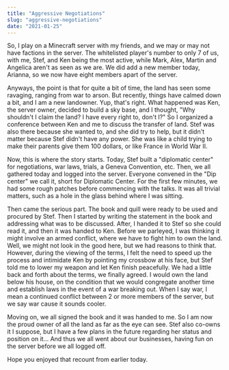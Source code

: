 ```yaml
---
title: "Aggressive Negotiations"
slug: "aggressive-negotiations"
date: "2021-01-25"
---
```


So, I play on a Minecraft server with my friends, and we may or may not have factions in the server. The whitelisted player's number to only 7 of us, with me, Stef, and Ken being the most active, while Mark, Alex, Martin and Angelica aren't as seen as we are. We did add a new member today, Arianna, so we now have eight members apart of the server.

Anyways, the point is that for quite a bit of time, the land has seen some ravaging, ranging from war to arson. But recently, things have calmed down a bit, and I am a new landowner. Yup, that's right. What happened was Ken, the server owner, decided to build a sky base, and I thought, "Why shouldn't I claim the land? I have every right to, don't I?" So I organized a conference between Ken and me to discuss the transfer of land. Stef was also there because she wanted to, and she did try to help, but it didn't matter because Stef didn't have any power. She was like a child trying to make their parents give them 100 dollars, or like France in World War II.  

Now, this is where the story starts. Today, Stef built a "diplomatic center" for negotiations, war laws, trials, a Geneva Convention, etc. Then, we all gathered today and logged into the server. Everyone convened in the "Dip center" we call it, short for Diplomatic Center. For the first few minutes, we had some rough patches before commencing with the talks. It was all trivial matters, such as a hole in the glass behind where I was sitting. 

Then came the serious part. The book and quill were ready to be used and procured by Stef. Then I started by writing the statement in the book and addressing what was to be discussed. After, I handed it to Stef so she could read it, and then it was handed to Ken. Before we parleyed, I was thinking it might involve an armed conflict, where we have to fight him to own the land. Well, we might not look in the good here, but we had reasons to think that. However, during the viewing of the terms, I felt the need to speed up the process and intimidate Ken by pointing my crossbow at his face, but Stef told me to lower my weapon and let Ken finish peacefully. We had a little back and forth about the terms, we finally agreed. I would own the land below his house, on the condition that we would congregate another time and establish laws in the event of a war breaking out. When I say war, I mean a continued conflict between 2 or more members of the server, but we say war cause it sounds cooler. 

Moving on, we all signed the book and it was handed to me. So I am now the proud owner of all the land as far as the eye can see. Stef also co-owns it I suppose, but I have a few plans in the future regarding her status and position on it... And thus we all went about our businesses, having fun on the server before we all logged off.

Hope you enjoyed that recount from earlier today. 
